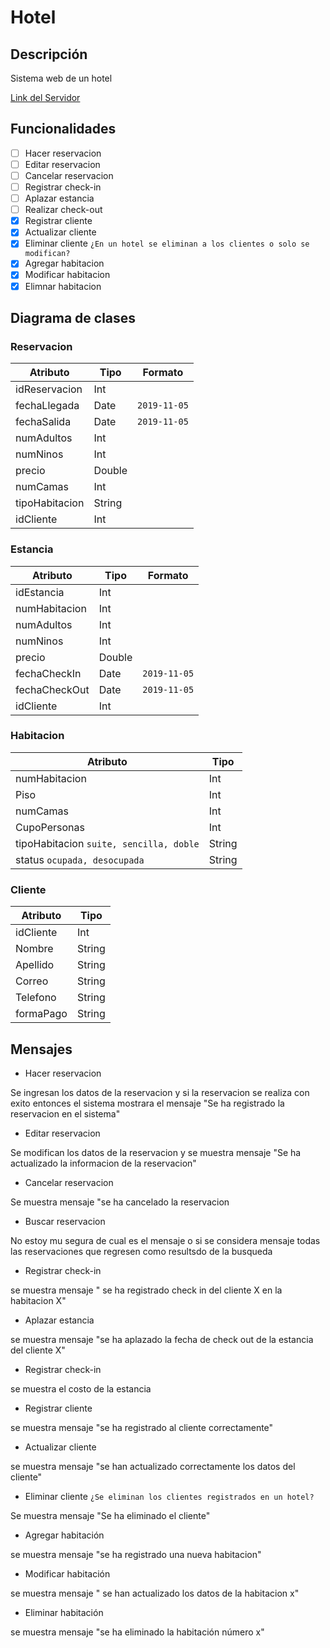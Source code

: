 # Hotel
## Descripción
Sistema web de un hotel

[Link del Servidor](http://54.162.225.248:8080/hotel.wsdl)

## Funcionalidades
- [ ] Hacer reservacion
- [ ] Editar reservacion
- [ ] Cancelar reservacion
- [ ] Registrar check-in
- [ ] Aplazar estancia
- [ ] Realizar check-out
- [x] Registrar cliente
- [x] Actualizar cliente
- [x] Eliminar cliente `¿En un hotel se eliminan a los clientes o solo se modifican?`
- [x] Agregar habitacion
- [x] Modificar habitacion
- [x] Elimnar habitacion

## Diagrama de clases

### Reservacion

| Atributo       | Tipo   |Formato|
| -------------- | ------ |-------|
| idReservacion  | Int    |
| fechaLlegada   | Date   |`2019-11-05`|
| fechaSalida    | Date   |`2019-11-05`|
| numAdultos     | Int    |
| numNinos       | Int    |
| precio         | Double |
| numCamas       | Int    |
| tipoHabitacion | String |
| idCliente      | Int    |

### Estancia

| Atributo      | Tipo   | Formato|
| ------------- | ------ | -------|
| idEstancia    | Int    |
| numHabitacion | Int    |
| numAdultos    | Int    |
| numNinos      | Int    |
| precio        | Double |
| fechaCheckIn  | Date   |`2019-11-05`|
| fechaCheckOut | Date   |`2019-11-05`|
| idCliente     | Int    |

### Habitacion

| Atributo                                | Tipo   |
| --------------------------------------- | ------ |
| numHabitacion                           | Int    |
| Piso                                    | Int    |
| numCamas                                | Int    |
| CupoPersonas                            | Int    |
| tipoHabitacion `suite, sencilla, doble` | String |
| status `ocupada, desocupada`            | String |

### Cliente

| Atributo  | Tipo   |
| --------- | ------ |
| idCliente | Int    |
| Nombre    | String |
| Apellido  | String |
| Correo    | String |
| Telefono  | String |
| formaPago | String |

## Mensajes
- Hacer reservacion 

Se ingresan los datos de la reservacion y si la reservacion se realiza con exito entonces el sistema mostrara el mensaje "Se ha registrado la reservacion en el sistema"

- Editar reservacion

Se modifican los datos de la reservacion y se muestra mensaje "Se ha actualizado la informacion de la reservacion"

- Cancelar reservacion

Se muestra mensaje "se ha cancelado la reservacion

- Buscar reservacion

No estoy mu segura de cual es el mensaje o si se considera mensaje todas las reservaciones que regresen como resultsdo de la busqueda

- Registrar check-in

se muestra mensaje " se ha registrado check in del cliente X en la habitacion X"

- Aplazar estancia

se muestra mensaje "se ha aplazado la fecha de check out de la estancia del cliente X"

- Registrar check-in

se muestra el costo de la estancia

- Registrar cliente

se muestra mensaje "se ha registrado al cliente correctamente"

- Actualizar cliente 

se muestra mensaje "se han actualizado correctamente los datos del cliente"

- Eliminar cliente `¿Se eliminan los clientes registrados en un hotel?`

Se muestra mensaje "Se ha eliminado el cliente"

- Agregar habitación

se muestra mensaje "se ha registrado una nueva habitacion"

- Modificar habitación

se muestra mensaje " se han actualizado los datos de la habitacion x"

- Eliminar habitación

se muestra mensaje "se ha eliminado la habitación número x"

